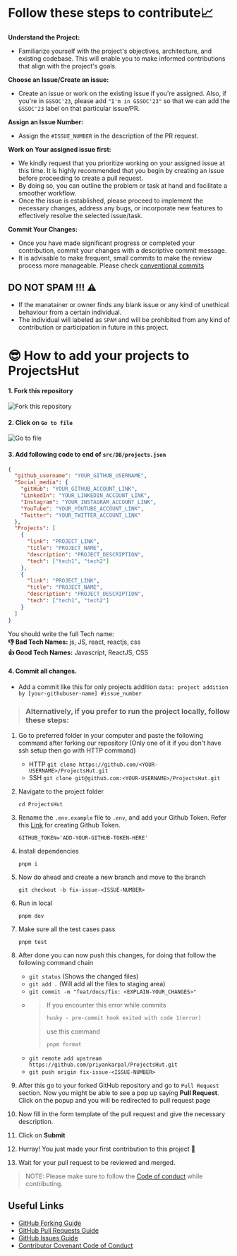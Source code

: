 # Follow these steps to contribute📈

**Understand the Project:**

- Familiarize yourself with the project's objectives, architecture, and existing codebase. This will enable you to make informed contributions that align with the project's goals.

**Choose an Issue/Create an issue:**

- Create an issue or work on the existing issue if you're assigned. Also, if you're in `GSSOC'23`, please add `"I'm in GSSOC'23"` so that we can add the `GSSOC'23` label on that particular issue/PR.

**Assign an Issue Number:**

- Assign the `#ISSUE_NUMBER` in the description of the PR request.

**Work on Your assigned issue first:**

- We kindly request that you prioritize working on your assigned issue at this time. It is highly recommended that you begin by creating an issue before proceeding to create a pull request.
- By doing so, you can outline the problem or task at hand and facilitate a smoother workflow.
- Once the issue is established, please proceed to implement the necessary changes, address any bugs, or incorporate new features to effectively resolve the selected issue/task.

**Commit Your Changes:**

- Once you have made significant progress or completed your contribution, commit your changes with a descriptive commit message.
- It is advisable to make frequent, small commits to make the review process more manageable. Please check [conventional commits](https://www.conventionalcommits.org/en/v1.0.0/)

## DO NOT SPAM !!! ⚠

- If the manatainer or owner finds any blank issue or any kind of unethical behaviour from a certain individual.
- The individual will labeled as `SPAM` and will be prohibited from any kind of contribution or participation in future in this project.

# 😎 How to add your projects to ProjectsHut

#### 1. Fork this repository

![ Fork this repository](https://user-images.githubusercontent.com/88102392/226444075-7d7d28b5-8d88-459a-bb82-38a3f64aaf28.png)

#### 2. Click on `Go to file`

![Go to file](https://user-images.githubusercontent.com/88102392/226444608-12a2abb9-436c-4843-8893-49029cb4c033.png)

#### 3. Add following code to end of `src/DB/projects.json`

```json
{
  "github_username": "YOUR_GITHUB_USERNAME",
  "Social_media": {
    "gitHub": "YOUR_GITHUB_ACCOUNT_LINK",
    "LinkedIn": "YOUR_LINKEDIN_ACCOUNT_LINK",
    "Instagram": "YOUR_INSTAGRAM_ACCOUNT_LINK",
    "YouTube": "YOUR_YOUTUBE_ACCOUNT_LINK",
    "Twitter": "YOUR_TWITTER_ACCOUNT_LINK"
  },
  "Projects": [
    {
      "link": "PROJECT_LINK",
      "title": "PROJECT_NAME",
      "description": "PROJECT_DESCRIPTION",
      "tech": ["tech1", "tech2"]
    },
    {
      "link": "PROJECT_LINK",
      "title": "PROJECT_NAME",
      "description": "PROJECT_DESCRIPTION",
      "tech": ["tech1", "tech2"]
    }
  ]
}
```

You should write the full Tech name: <br>
**👎 Bad Tech Names:** js, JS, react, reactjs, css <br>
**👍 Good Tech Names:** Javascript, ReactJS, CSS

#### 4. Commit all changes.

- Add a commit like this for only projects addition `data: project addition by [your-githubuser-name] #issue_number`

> ### Alternatively, if you prefer to run the project locally, follow these steps:

1.  Go to preferred folder in your computer and paste the following command after forking our repository (Only one of it if you don't have ssh setup then go with HTTP command)

    - HTTP
      `git clone https://github.com/<YOUR-USERNAME>/ProjectsHut.git`
    - SSH
      `git clone git@github.com:<YOUR-USERNAME>/ProjectsHut.git`

2.  Navigate to the project folder

    ```
    cd ProjectsHut
    ```

3.  Rename the `.env.example` file to `.env`, and add your Github Token. Refer this [Link](https://docs.github.com/en/github/authenticating-to-github/creating-a-personal-access-token) for creating Github Token.

    ```shell
    GITHUB_TOKEN='ADD-YOUR-GITHUB-TOKEN-HERE'
    ```

4.  Install dependencies

    ```
    pnpm i
    ```

5.  Now do ahead and create a new branch and move to the branch

    ```
    git checkout -b fix-issue-<ISSUE-NUMBER>
    ```

6.  Run in local

    ```
    pnpm dev
    ```

7.  Make sure all the test cases pass

    ```
    pnpm test
    ```

8.  After done you can now push this changes, for doing that follow the following command chain

    - `git status` (Shows the changed files)
    - `git add .` (Will add all the files to staging area)
    - `git commit -m "feat/docs/fix: <EXPLAIN-YOUR_CHANGES>"`
    - > If you encounter this error while commits
      >
      > ```diff
      > husky - pre-commit hook exited with code 1(error)
      > ```
      >
      > use this command
      >
      > ```diff
      > pnpm format
      > ```
    - `git remote add upstream https://github.com/priyankarpal/ProjectsHut.git`
    - `git push origin fix-issue-<ISSUE-NUMBER>`

9.  After this go to your forked GitHub repository and go to `Pull Request` section. Now you might be able to see a pop up saying **Pull Request**. Click on the popup and you will be redirected to pull request page

10. Now fill in the form template of the pull request and give the necessary description.

11. Click on **Submit**

12. Hurray! You just made your first contribution to this project 🎉

13. Wait for your pull request to be reviewed and merged.

> NOTE: Please make sure to follow the [Code of conduct](https://github.com/priyankarpal/ProjectsHut/blob/main/CODE_OF_CONDUCT.md) while contributing.

## Useful Links

- [GitHub Forking Guide](https://docs.github.com/en/get-started/quickstart/fork-a-repo)
- [GitHub Pull Requests Guide](https://docs.github.com/en/pull-requests/collaborating-with-pull-requests/proposing-changes-to-your-work-with-pull-requests/about-pull-requests)
- [GitHub Issues Guide](https://docs.github.com/en/issues/tracking-your-work-with-issues/about-issues)
- [Contributor Covenant Code of Conduct](https://www.contributor-covenant.org/version/2/1/code_of_conduct/)
